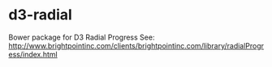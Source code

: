 # d3-radial
Bower package for D3 Radial Progress
See: http://www.brightpointinc.com/clients/brightpointinc.com/library/radialProgress/index.html